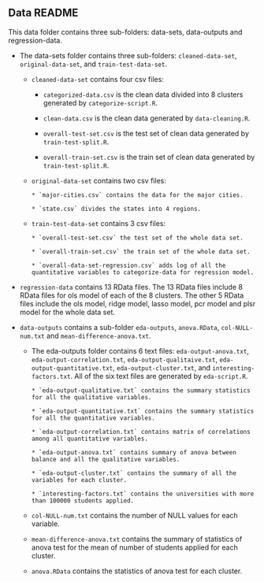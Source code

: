 ## Data README

This data folder contains three sub-folders: data-sets, data-outputs and regression-data.

* The data-sets folder contains three sub-folders: `cleaned-data-set`, `original-data-set`, and `train-test-data-set`. 

	* `cleaned-data-set` contains four csv files: 

  		* `categorized-data.csv` is the clean data divided into 8 clusters generated by `categorize-script.R`.
       
  		* `clean-data.csv` is the clean data generated by `data-cleaning.R`.
       
  		* `overall-test-set.csv` is the test set of clean data generated by `train-test-split.R`.
       
 		* `overall-train-set.csv` is the train set of clean data generated by `train-test-split.R`.
   
  * `original-data-set` contains two csv files:

  		* `major-cities.csv` contains the data for the major cities. 
       
  		* `state.csv` divides the states into 4 regions.
   
  * `train-test-data-set` contains 3 csv files:
      
  		* `overall-test-set.csv` the test set of the whole data set.

  		* `overall-train-set.csv` the train set of the whole data set.

  		* `overall-data-set-regression.csv` adds log of all the quantitative variables to categorize-data for regression model. 

* `regression-data` contains 13 RData files. The 13 RData files include 8 RData files for ols model of each of the 8 clusters. The other 5 RData files include the ols model, ridge model, lasso model, pcr model and plsr model for the whole data set. 

* `data-outputs` contains a sub-folder `eda-outputs`, `anova.RData`, `col-NULL-num.txt` and `mean-difference-anova.txt`.
      
  * The eda-outputs folder contains 6 text files: `eda-output-anova.txt`, `eda-output-correlation.txt`, `eda-output-qualitaive.txt`, `eda-output-quantitative.txt`, `eda-output-cluster.txt`, and `interesting-factors.txt`. All of the six text files are generated by `eda-script.R`.

  		* `eda-output-qualitative.txt` contains the summary statistics for all the qualitative variables.

 		* `eda-output-quantitative.txt` contains the summary statistics for all the quantitative variables.
	
  		* `eda-output-correlation.txt` contains matrix of correlations among all quantitative variables.

 		* `eda-output-anova.txt` contains summary of anova between balance and all the qualitative variables.

  		* `eda-output-cluster.txt` contains the summary of all the variables for each cluster.

  		* `interesting-factors.txt` contains the universities with more than 100000 students applied.

  * `col-NULL-num.txt` contains the number of NULL values for each variable.

  * `mean-difference-anova.txt` contains the summary of statistics of anova test for the mean of number of students applied for each cluster.

  * `anova.RData` contains the statistics of anova test for each cluster.


 
